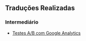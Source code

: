 Traduções Realizadas
--------------------
### Intermediário
- [Testes A/B com Google Analytics](https://github.com/erickpatrick/traducoes/blob/master/artigos/experiencia-do-usuario/20140512-testes-ab-google-analytics.md)